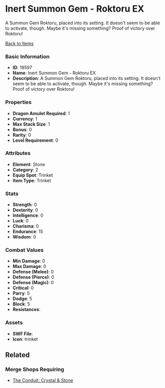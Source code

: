 # Inert Summon Gem - Roktoru EX

A Summon Gem Roktoru, placed into its setting. It doesn't seem to be able to activate, though. Maybe it's missing something? Proof of victory over Roktoru!

[Back to Items](../items.md)

### Basic Information

- **ID**: 19597
- **Name**: Inert Summon Gem - Roktoru EX
- **Description**: A Summon Gem Roktoru, placed into its setting. It doesn&#039;t seem to be able to activate, though. Maybe it&#039;s missing something? Proof of victory over Roktoru!

### Properties

- **Dragon Amulet Required**: 1
- **Currency**: 1
- **Max Stack Size**: 1
- **Bonus**: 0
- **Rarity**: 0
- **Level Requirement**: 0

### Attributes

- **Element**: Stone
- **Category**: 2
- **Equip Spot**: Trinket
- **Item Type**: Trinket

### Stats

- **Strength**: 0
- **Dexterity**: 0
- **Intelligence**: 0
- **Luck**: 0
- **Charisma**: 0
- **Endurance**: 15
- **Wisdom**: 0

### Combat Values

- **Min Damage**: 0
- **Max Damage**: 0
- **Defense (Melee)**: 0
- **Defense (Pierce)**: 0
- **Defense (Magic)**: 0
- **Critical**: 0
- **Parry**: 5
- **Dodge**: 5
- **Block**: 5
- **Resistances**: 

### Assets

- **SWF File**: 
- **Icon**: trinket

## Related

### Merge Shops Requiring

- [The Conduit: Crystal & Stone](../merge-shops/320-the-conduit-crystal-stone.md)

